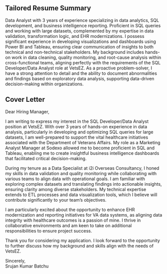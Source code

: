 ## Tailored Resume Summary
Data Analyst with 3 years of experience specializing in data analytics, SQL development, and business intelligence reporting. Proficient in SQL queries and working with large datasets, complemented by my expertise in data validation, transformation logic, and EHR modernizations. I possess significant experience in developing visualizations and dashboards using Power BI and Tableau, ensuring clear communication of insights to both technical and non-technical stakeholders. My background includes hands-on work in data cleaning, quality monitoring, and root-cause analysis within cross-functional teams, aligning perfectly with the requirements of the SQL Developer/Data Analyst role at VetsEZ. As a proactive problem-solver, I have a strong attention to detail and the ability to document abnormalities and findings based on exploratory data analysis, supporting data-driven decision-making within organizations.

## Cover Letter
Dear Hiring Manager,

I am writing to express my interest in the SQL Developer/Data Analyst position at VetsEZ. With over 3 years of hands-on experience in data analysis, particularly in developing and optimizing SQL queries for large datasets, I am well-prepared to support the vital healthcare initiatives associated with the Department of Veterans Affairs. My role as a Marketing Analyst Manager at Sodexo allowed me to become proficient in SQL and Tableau, enabling me to create insightful business intelligence dashboards that facilitated critical decision-making.

During my tenure as a Data Specialist at i2i Overseas Consultancy, I honed my skills in data validation and quality monitoring while collaborating with various teams to align data with operational goals. I am familiar with exploring complex datasets and translating findings into actionable insights, ensuring clarity among diverse stakeholders. My technical expertise extends to ETL processes and data visualization tools, which I believe will contribute significantly to your team’s objectives.

I am particularly excited about the opportunity to enhance EHR modernization and reporting initiatives for VA data systems, as aligning data integrity with healthcare outcomes is a passion of mine. I thrive in collaborative environments and am keen to take on additional responsibilities to ensure project success. 

Thank you for considering my application. I look forward to the opportunity to further discuss how my background and skills align with the needs of VetsEZ.

Sincerely,  
Srujan Kumar Batchu  
